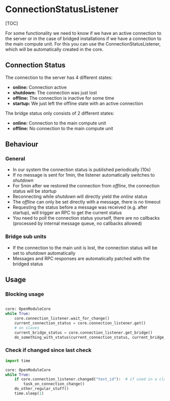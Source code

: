 # ConnectionStatusListener

[TOC]

For some functionality we need to know if we have an active connection to the server or in the case of bridged installations if we have a connection to the main compute unit.
For this you can use the ConnectionStatusListener, which will be automatically created in the core.

## Connection Status

The connection to the server has 4 different states:
* **online:** Connection active
* **shutdown:** The connection was just lost
* **offline:** The connection is inactive for some time
* **startup:** We just left the offline state with an active connection

The bridge status only consists of 2 different states:
* **online:** Connection to the main compute unit
* **offline:** No connection to the main compute unit


## Behaviour

### General

* In our system the connection status is published periodically (10s)
* If no message is sent for 1min, the listener automatically switches to *shutdown*
* For 5min after we restored the connection from *offline*, the connection status will be *startup*
* Reconnecting while *shutdown* will directly yield the *online* status
* The *offline* can only be set directly with a message, there is no timeout
* Requesting the status before a message was received (e.g. after startup), will trigger an RPC to get the current status
* You need to poll the connection status yourself, there are no callbacks (processed by internal message queue, no callbacks allowed)

### Bridge sub units

* If the connection to the main unit is lost, the connection status will be set to *shutdown* automatically
* Messages and RPC responses are automatically patched with the bridged status



## Usage

### Blocking usage
```python

core: OpenModuleCore
while True:
    core.connection_listener.wait_for_change()
    current_connection_status = core.connection_listener.get()
    # on slaves
    current_bridge_status = core.connection_listener.get_bridge()
    do_something_with_status(current_connection_status, current_bridge_status)
```

### Check if changed since last check

```python
import time

core: OpenModuleCore
while True:
    if core.connection_listener.changed("test_id"):  # if used in a class, .changed(id(self)) is a good idea
        task_on_connection_change()
    do_other_regular_stuff()
    time.sleep(1)
```


